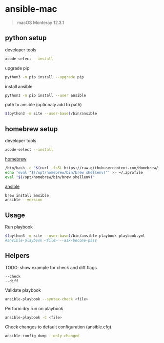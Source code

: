 # ansible-mac

> macOS Monteray 12.3.1

## python setup

developer tools
```sh
xcode-select --install
```

upgrade pip
```sh
python3 -m pip install --upgrade pip
```

install ansible
```sh
python3 -m pip install --user ansible
```

path to ansible (optionaly add to path)
```sh
$(python3 -m site --user-base)/bin/ansible
```

## homebrew setup

developer tools
```sh
xcode-select --install
```

[homebrew](https://brew.sh/)
```sh
/bin/bash -c "$(curl -fsSL https://raw.githubusercontent.com/Homebrew/install/HEAD/install.sh)"
echo 'eval "$(/opt/homebrew/bin/brew shellenv)"' >> ~/.zprofile
eval "$(/opt/homebrew/bin/brew shellenv)"
```

[ansible](https://ansible.com)
```sh
brew install ansible
ansible --version
```

## Usage
Run playbook 
```sh
$(python3 -m site --user-base)/bin/ansible-playbook playbook.yml
#ansible-playbook <file> --ask-become-pass
```

## Helpers

TODO: show example for check and diff flags
```sh
--check
--diff
```

Validate playbook 
```sh
ansible-playbook --syntax-check <file>
```

Perform dry run on playbook 
```sh
ansible-playbook -C <file>
```

Check changes to default configuration (ansible.cfg)
```sh
ansible-config dump --only-changed
```
